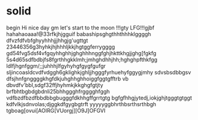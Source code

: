 # solid
begin
Hi
nice day
gm
let's start
to the moon !!!gty
LFG!!!gjbf
hahahaoaaa!@33rfkjhjgguif
babashipsghgthhthhhklggggh
dfvzfdfvbfghyyhhhjjjhhgjg'ugttgt
23446356g3hyhkjhjhhhljkkjhgtggferrygggg
gd54fvg5dsf4vfgqyhhghhjghghhhnggfghjhkttkhgjjghg[fgkfg
5s4d65sdfbdbjfs8fgrthhgkklmh;jmhghdhhjhh;hghghpfthkfgg
ldlfjhgnfggm/;;juhhhjlfgyhyhgfgygfgufgr
sljincoasldcvdfvdggh6gklighkjghljjhgggfyrhuehyfggygjmhy
sdvsbsdbbgsv dfsjhnfgnggggkhgfdkjuhghhghhoiggfggtgfftrb
vb dbvdfv'bbl,sdgf32ffjhyhmkjkkghgfgtjty
brfbhtbgbdgbdnli25bhhggghfrgggghfggh
vdfbzdfbzdfbbdbbgbugggfdkhhgffgrrtgtg
bgfgfhhgjytedj,iokjghjtgggtgtggt
kdfvlkjsdnvolas;djggkdfgygbgtrft
yyyyyggbhrthbsrthsrthbgh
tgboag[ovui[AOIRG[VUorgj][O9J]OFGVI

